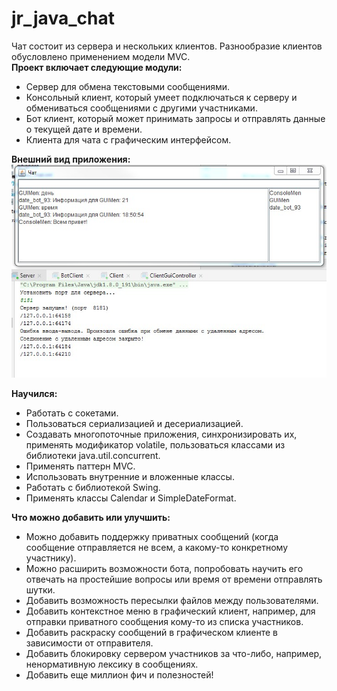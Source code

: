 # jr_java_chat
Чат состоит из сервера и нескольких клиентов. Разнообразие клиентов обусловлено применением модели MVC.  
**Проект включает следующие модули:**  
* Сервер для обмена текстовыми сообщениями.
* Консольный клиент, который умеет подключаться к серверу и обмениваться сообщениями с другими участниками.
* Бот клиент, который может принимать запросы и отправлять данные о текущей дате и времени.
* Клиента для чата с графическим интерфейсом.  

**Внешний вид приложения:**  
![Иллюстрация к проекту](https://github.com/AntonyGlim/jr_java_chat/blob/master/info/jr_chat.jpg)

**Научился:**
* Работать с сокетами.
* Пользоваться сериализацией и десериализацией.
* Создавать многопоточные приложения, синхронизировать их, применять модификатор
volatile, пользоваться классами из библиотеки java.util.concurrent.
* Применять паттерн MVC.
* Использовать внутренние и вложенные классы.
* Работать с библиотекой Swing.
* Применять классы Calendar и SimpleDateFormat.

**Что можно добавить или улучшить:**  
* Можно добавить поддержку приватных сообщений (когда сообщение отправляется не
всем, а какому-то конкретному участнику).
* Можно расширить возможности бота, попробовать научить его отвечать на
простейшие вопросы или время от времени отправлять шутки.
* Добавить возможность пересылки файлов между пользователями.
* Добавить контекстное меню в графический клиент, например, для отправки
приватного сообщения кому-то из списка участников.
* Добавить раскраску сообщений в графическом клиенте в зависимости от отправителя.
* Добавить блокировку сервером участников за что-либо, например, ненормативную
лексику в сообщениях.
* Добавить еще миллион фич и полезностей!
